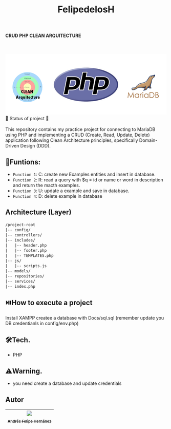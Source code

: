 <h1 align="center"> FelipedelosH </h1>
<br>
<h4>CRUD PHP CLEAN ARQUITECTURE</h4>

<br>

![Banner](Docs/banner.png)
:construction: Status of project :construction:
<br><br>
This repository contains my practice project for connecting to MariaDB using PHP and implementing a CRUD (Create, Read, Update, Delete) application following Clean Architecture principles, specifically Domain-Driven Design (DDD).

## :hammer:Funtions:

- `Function 1`: C: create new Examples entities and insert in database.<br>
- `Function 2`: R: read a query with $q = id or name or word in description and return the macth examples.<br>
- `Function 3`: U: update a example and save in database.<br>
- `Function 4`: D: delete example in database<br>

## Architecture (Layer)

```
/project-root
|-- config/
|-- controllers/
|-- includes/
|   |-- header.php
|   |-- footer.php
|   |-- TEMPLATES.php
|-- js/
|   |-- scripts.js
|-- models/
|-- repositories/
|-- services/
|-- index.php
```

## :play_or_pause_button:How to execute a project

Install XAMPP createe a database with Docs/sql.sql (remember update you DB credentianls in config/env.php)

## :hammer_and_wrench:Tech.

- PHP

## :warning:Warning.

- you need create a database and update credentials

## Autor

| [<img src="https://avatars.githubusercontent.com/u/38327255?v=4" width=115><br><sub>Andrés Felipe Hernánez</sub>](https://github.com/felipedelosh)|
| :---: |